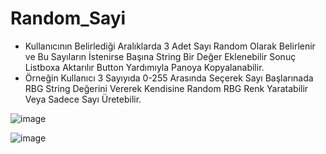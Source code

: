 # Random_Sayi
* Kullanıcının Belirlediği Aralıklarda 3 Adet Sayı Random Olarak Belirlenir ve Bu Sayıların İstenirse Başına String Bir Değer Eklenebilir Sonuç Listboxa Aktarılır Button Yardımıyla Panoya Kopyalanabilir.
* Örneğin Kullanıcı 3 Sayıyıda 0-255 Arasında Seçerek Sayı Başlarınada RBG String Değerini Vererek Kendisine Random RBG Renk Yaratabilir Veya Sadece Sayı Üretebilir.

![image](https://github.com/boraavcu/Istege_Gore_Random_Sayi/assets/110854353/c3a2ed73-a8c5-4fe0-9938-c7bbf8391f7b)

![image](https://github.com/boraavcu/Istege_Gore_Random_Sayi/assets/110854353/de99e01e-c3a3-4df6-b523-e720bfad5699)
